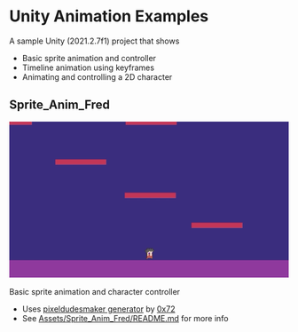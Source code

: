 
# Unity Animation Examples


A sample Unity (2021.2.7f1) project that shows

- Basic sprite animation and controller
- Timeline animation using keyframes
- Animating and controlling a 2D character





## Sprite_Anim_Fred

![hello](Assets/Sprite_Anim_Fred/Textures/fred-cinemachine-2.gif)

Basic sprite animation and character controller

- Uses [pixeldudesmaker generator](https://0x72.itch.io/pixeldudesmaker) by [0x72](https://0x72.itch.io/)
- See [Assets/Sprite_Anim_Fred/README.md](Assets/Sprite_Anim_Fred/README.md) for more info
